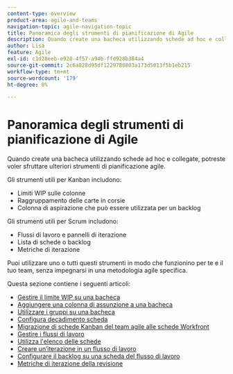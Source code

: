 ```yaml
---
content-type: overview
product-area: agile-and-teams
navigation-topic: agile-navigation-topic
title: Panoramica degli strumenti di pianificazione di Agile
description: Quando create una bacheca utilizzando schede ad hoc e collegate, potreste voler sfruttare ulteriori strumenti di pianificazione agile sulle bacheche.
author: Lisa
feature: Agile
exl-id: c1d28eeb-e920-4f57-a94b-ffd928b384a4
source-git-commit: 2c6a828d95df1229780803a173d5013f5b1eb215
workflow-type: tm+mt
source-wordcount: '179'
ht-degree: 0%

---
```


# Panoramica degli strumenti di pianificazione di Agile

Quando create una bacheca utilizzando schede ad hoc e collegate, potreste voler sfruttare ulteriori strumenti di pianificazione agile.

Gli strumenti utili per Kanban includono:

* Limiti WIP sulle colonne
* Raggruppamento delle carte in corsie
* Colonna di aspirazione che può essere utilizzata per un backlog

Gli strumenti utili per Scrum includono:

* Flussi di lavoro e pannelli di iterazione
* Lista di schede o backlog
* Metriche di iterazione

Puoi utilizzare uno o tutti questi strumenti in modo che funzionino per te e il tuo team, senza impegnarsi in una metodologia agile specifica.

Questa sezione contiene i seguenti articoli:

* [Gestire il limite WIP su una bacheca](/help/quicksilver/agile/use-boards-agile-planning-tools/manage-wip-limit-on-board.md)
* [Aggiungere una colonna di assunzione a una bacheca](/help/quicksilver/agile/use-boards-agile-planning-tools/add-intake-column-to-board.md)
* [Utilizzare i gruppi su una bacheca](/help/quicksilver/agile/use-boards-agile-planning-tools/group-cards-on-board.md)
* [Configura decadimento scheda](/help/quicksilver/agile/use-boards-agile-planning-tools/configure-card-falloff.md)
* [Migrazione di schede Kanban del team agile alle schede Workfront](/help/quicksilver/agile/use-boards-agile-planning-tools/migrate-kanban-cards-to-boards.md)
* [Gestire i flussi di lavoro](/help/quicksilver/agile/use-boards-agile-planning-tools/manage-collections.md)
* [Utilizza l&#39;elenco delle schede](/help/quicksilver/agile/use-boards-agile-planning-tools/use-card-list.md)
* [Creare un’iterazione in un flusso di lavoro](/help/quicksilver/agile/use-boards-agile-planning-tools/create-an-iteration-in-workstream.md)
* [Configurare il backlog su una scheda del flusso di lavoro](/help/quicksilver/agile/use-boards-agile-planning-tools/configure-backlog-workstream-board.md)
* [Metriche di iterazione della revisione](/help/quicksilver/agile/use-boards-agile-planning-tools/review-iteration-metrics.md)
